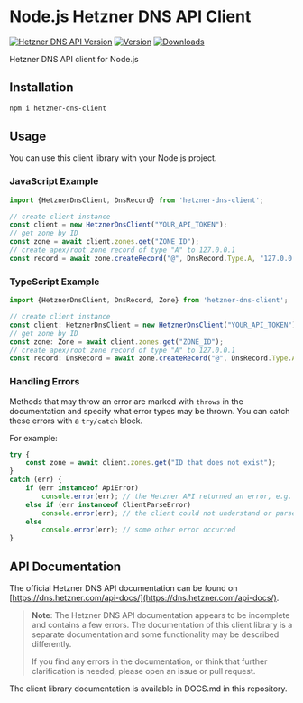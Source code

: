 # Node.js Hetzner DNS API Client

[![Hetzner DNS API Version](https://shields.io/badge/v1-%23D50C2D?label=Hetnzner%20DNS%20API&logo=hetzner&labelColor=%2324292E)](https://dns.hetzner.com/api-docs/)
[![Version](https://img.shields.io/npm/v/hetzner-dns-client.svg)](https://npmjs.org/package/hetzner-dns-client)
[![Downloads](https://img.shields.io/npm/dt/hetzner-dns-client.svg)](https://npmjs.org/package/hetzner-dns-client)

Hetzner DNS API client for Node.js

## Installation
```bash
npm i hetzner-dns-client
```

## Usage
You can use this client library with your Node.js project.

### JavaScript Example
```js
import {HetznerDnsClient, DnsRecord} from 'hetzner-dns-client';

// create client instance
const client = new HetznerDnsClient("YOUR_API_TOKEN");
// get zone by ID
const zone = await client.zones.get("ZONE_ID");
// create apex/root zone record of type "A" to 127.0.0.1
const record = await zone.createRecord("@", DnsRecord.Type.A, "127.0.0.1");
```

### TypeScript Example

```ts
import {HetznerDnsClient, DnsRecord, Zone} from 'hetzner-dns-client';

// create client instance
const client: HetznerDnsClient = new HetznerDnsClient("YOUR_API_TOKEN");
// get zone by ID
const zone: Zone = await client.zones.get("ZONE_ID");
// create apex/root zone record of type "A" to 127.0.0.1
const record: DnsRecord = await zone.createRecord("@", DnsRecord.Type.A, "127.0.0.1");
```

### Handling Errors
Methods that may throw an error are marked with `throws` in the documentation and specify what error types may be thrown. You can catch these errors with a `try/catch` block.

For example:

```js
try {
    const zone = await client.zones.get("ID that does not exist");
}
catch (err) {
    if (err instanceof ApiError)
        console.error(err); // the Hetzner API returned an error, e.g. "Zone not found"
    else if (err instanceof ClientParseError)
        console.error(err); // the client could not understand or parse the response from the Hetzner API
    else
        console.error(err); // some other error occurred
}
```

## API Documentation
The official Hetzner DNS API documentation can be found on [https://dns.hetzner.com/api-docs/](https://dns.hetzner.com/api-docs/).

> **Note**: The Hetzner DNS API documentation appears to be incomplete and contains a few errors. The documentation of this client library is a separate documentation and some functionality may be described differently.
> 
> If you find any errors in the documentation, or think that further clarification is needed, please open an issue or pull request.

The client library documentation is available in DOCS.md in this repository.
